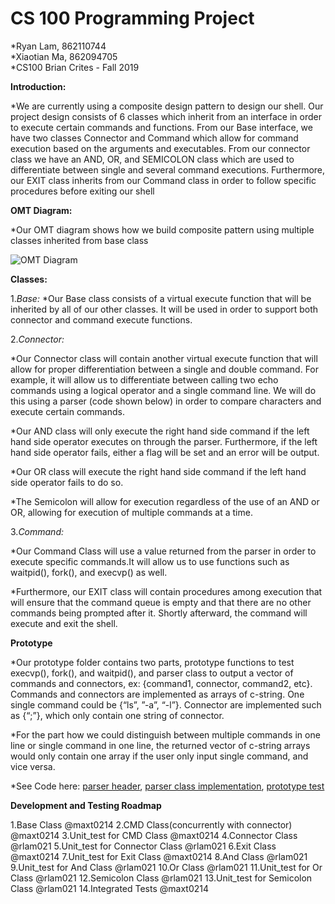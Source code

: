 # CS 100 Programming Project
*Ryan Lam, 862110744	                                                                                            		
*Xiaotian Ma, 862094705                                                            						
*CS100 Brian Crites - Fall 2019

**Introduction:**

*We are currently using a composite design pattern to design our shell. Our project design consists of 6 classes which inherit from an interface in order to execute certain commands and functions. From our Base interface, we have two classes Connector and Command which allow for command execution based on the arguments and executables. From our connector class we have an AND, OR, and SEMICOLON class which are used to differentiate between single and several command executions. Furthermore, our EXIT class inherits from our Command class in order to follow specific procedures before exiting our shell


**OMT Diagram:**
	
*Our OMT diagram shows how we build composite pattern using multiple classes inherited from base class

![OMT Diagram](https://github.com/cs100/assignment-a1w_alums/blob/master/Images/Assignment%201%20UML.png?raw=true)

**Classes:**
	
1.*Base:*
*Our Base class consists of a virtual execute function that will be inherited by all of our other classes. It will be used in order to support both connector and command execute functions. 

2.*Connector:*

*Our Connector class will contain another virtual execute function that will allow for proper differentiation between a single and double command. For example, it will allow us to differentiate between calling two echo commands using a logical operator and a single command line. We will do this using a parser (code shown below) in order to compare characters and execute certain commands. 

*Our AND class will only execute the right hand side command if the left hand side operator executes on through the parser. Furthermore, if the left hand side operator fails, either a flag will be set and an error will be output.

*Our OR class will execute the right hand side command if the left hand side operator fails to do so. 

*The Semicolon will allow for execution regardless of the use of an AND or OR, allowing for execution of multiple commands at a time. 

3.*Command:*
	
*Our Command Class will use a value returned from the parser in order to execute specific commands.It will allow us to use functions such as waitpid(), fork(), and execvp() as well. 

 *Furthermore, our EXIT class will contain procedures among execution that will ensure that the command queue is empty and that there are no other commands being prompted after it. Shortly afterward, the command will execute and exit the shell. 

**Prototype**

*Our prototype folder contains two parts, prototype functions to test execvp(), fork(), and waitpid(), and parser class to output a vector of  commands and connectors, ex: {command1, connector, command2, etc}. Commands and connectors are implemented as arrays of c-string. One single command could be {“ls”, ”-a”, “-l”}. Connector are implemented such as {“;”}, which only contain one string of connector. 

*For the part how we could distinguish between multiple commands in one line or single command in one line, the returned vector of c-string arrays would only contain one array if the user only input single command, and vice versa. 

*See Code here: [parser header](prototype/parser.h), [parser class implementation](prototype/parser.cpp), [prototype test](prototype/prototype_tests.cpp)


**Development and Testing Roadmap**

1.Base Class                                 					@maxt0214
2.CMD Class(concurrently with connector)					@maxt0214
3.Unit_test for CMD Class							@maxt0214
4.Connector Class								@rlam021
5.Unit_test for Connector Class							@rlam021
6.Exit Class									@maxt0214
7.Unit_test for Exit Class							@maxt0214
8.And Class									@rlam021
9.Unit_test for And Class							@rlam021
10.Or Class									@rlam021
11.Unit_test for Or Class							@rlam021
12.Semicolon Class								@rlam021
13.Unit_test for Semicolon Class						@rlam021
14.Integrated Tests								@maxt0214
	


